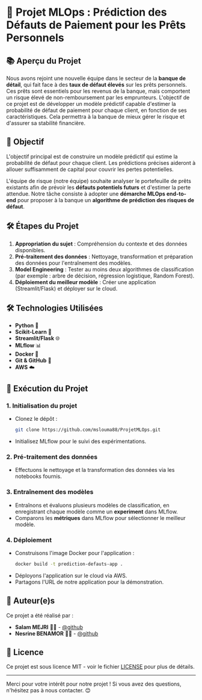 # 🚀 Projet MLOps : Prédiction des Défauts de Paiement pour les Prêts Personnels

## 📚 Aperçu du Projet

Nous avons rejoint une nouvelle équipe dans le secteur de la **banque de détail**, qui fait face à des **taux de défaut élevés** sur les prêts personnels. Ces prêts sont essentiels pour les revenus de la banque, mais comportent un risque élevé de non-remboursement par les emprunteurs. L'objectif de ce projet est de développer un modèle prédictif capable d'estimer la probabilité de défaut de paiement pour chaque client, en fonction de ses caractéristiques. Cela permettra à la banque de mieux gérer le risque et d'assurer sa stabilité financière.


## 🎯 Objectif
L'objectif principal est de construire un modèle prédictif qui estime la probabilité de défaut pour chaque client. Les prédictions précises aideront à allouer suffisamment de capital pour couvrir les pertes potentielles.

L'équipe de risque (notre équipe) souhaite analyser le portefeuille de prêts existants afin de prévoir les **défauts potentiels futurs** et d'estimer la perte attendue. Notre tâche consiste à adopter une **démarche MLOps end-to-end** pour proposer à la banque un **algorithme de prédiction des risques de défaut**.

## 🛠️ Étapes du Projet

1. **Appropriation du sujet** : Compréhension du contexte et des données disponibles.
2. **Pré-traitement des données** : Nettoyage, transformation et préparation des données pour l'entraînement des modèles.
3. **Model Engineering** : Tester au moins deux algorithmes de classification (par exemple : arbre de décision, régression logistique, Random Forest).
4. **Déploiement du meilleur modèle** : Créer une application (Streamlit/Flask) et déployer sur le cloud.

## 🛠️ Technologies Utilisées

- **Python** 🐍
- **Scikit-Learn** 🧠
- **Streamlit/Flask** 🌐
- **MLflow** 📊
- **Docker** 🐳
- **Git & GitHub** 🔄
- **AWS** ☁️

## 🚀 Exécution du Projet

### 1. Initialisation du projet
- Clonez le dépôt :
    ```bash
    git clone https://github.com/mslouma88/ProjetMLOps.git
    ```
- Initialisez MLflow pour le suivi des expérimentations.

### 2. Pré-traitement des données
- Effectuons le nettoyage et la transformation des données via les notebooks fournis.

### 3. Entraînement des modèles
- Entraînons et évaluons plusieurs modèles de classification, en enregistrant chaque modèle comme un **experiment** dans MLflow.
- Comparons les **métriques** dans MLflow pour sélectionner le meilleur modèle.

### 4. Déploiement
- Construisons l'image Docker pour l'application :
    ```bash
    docker build -t prediction-defauts-app .
    ```
- Déployons l'application sur le cloud via AWS.
- Partagons l'URL de notre application pour la démonstration.

## 👥 Auteur(e)s

Ce projet a été réalisé par :

- **Salam MEJRI** 🧑‍💻 - [@github](https://github.com/mslouma88) 
- **Nesrine BENAMOR** 🧑‍💻 - [@github](https://github.com/Nes890)


## 📄 Licence

Ce projet est sous licence MIT - voir le fichier [LICENSE](LICENSE) pour plus de détails.

---

Merci pour votre intérêt pour notre projet ! Si vous avez des questions, n'hésitez pas à nous contacter. 😊
